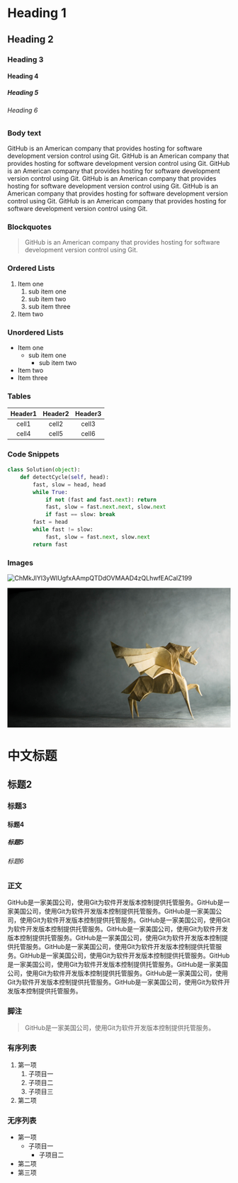 # Heading 1

## Heading 2

### Heading 3

#### Heading 4

##### Heading 5

###### Heading 6

### Body text

GitHub is an American company that provides hosting for software development version control using Git. GitHub is an American company that provides hosting for software development version control using Git. GitHub is an American company that provides hosting for software development version control using Git. GitHub is an American company that provides hosting for software development version control using Git. GitHub is an American company that provides hosting for software development version control using Git. GitHub is an American company that provides hosting for software development version control using Git. 

### Blockquotes

> GitHub is an American company that provides hosting for software development version control using Git.

### Ordered Lists

1. Item one
   1. sub item one
   2. sub item two
   3. sub item three
2. Item two

### Unordered Lists

* Item one
  * sub item one
    * sub item two
* Item two
* Item three

### Tables

| Header1 | Header2 | Header3 |
| :-----: | :-----: | :-----: |
|  cell1  |  cell2  |  cell3  |
|  cell4  |  cell5  |  cell6  |
### Code Snippets

```python
class Solution(object):
    def detectCycle(self, head):
        fast, slow = head, head
        while True:
            if not (fast and fast.next): return
            fast, slow = fast.next.next, slow.next
            if fast == slow: break
        fast = head
        while fast != slow:
            fast, slow = fast.next, slow.next
        return fast
```

### Images

![ChMkJlYl3yWIUgfxAAmpQTDdOVMAAD4zQLhwfEACalZ199](README.assets/ChMkJlYl3yWIUgfxAAmpQTDdOVMAAD4zQLhwfEACalZ199-1568272652198.jpg)

![ChMkJlYl3xuIOVU3AAlMcuIDftYAAD4zAD0WvIACUyK315](README.assets/ChMkJlYl3xuIOVU3AAlMcuIDftYAAD4zAD0WvIACUyK315.jpg)







# 中文标题

## 标题2

### 标题3

#### 标题4

##### 标题5

###### 标题6

### 正文

GitHub是一家美国公司，使用Git为软件开发版本控制提供托管服务。GitHub是一家美国公司，使用Git为软件开发版本控制提供托管服务。GitHub是一家美国公司，使用Git为软件开发版本控制提供托管服务。GitHub是一家美国公司，使用Git为软件开发版本控制提供托管服务。GitHub是一家美国公司，使用Git为软件开发版本控制提供托管服务。GitHub是一家美国公司，使用Git为软件开发版本控制提供托管服务。GitHub是一家美国公司，使用Git为软件开发版本控制提供托管服务。GitHub是一家美国公司，使用Git为软件开发版本控制提供托管服务。GitHub是一家美国公司，使用Git为软件开发版本控制提供托管服务。GitHub是一家美国公司，使用Git为软件开发版本控制提供托管服务。GitHub是一家美国公司，使用Git为软件开发版本控制提供托管服务。GitHub是一家美国公司，使用Git为软件开发版本控制提供托管服务。

### 脚注

>GitHub是一家美国公司，使用Git为软件开发版本控制提供托管服务。

### 有序列表

1. 第一项
   1. 子项目一
   2. 子项目二
   3. 子项目三
2. 第二项

### 无序列表

 - 第一项
   - 子项目一
     - 子项目二
 - 第二项
 - 第三项